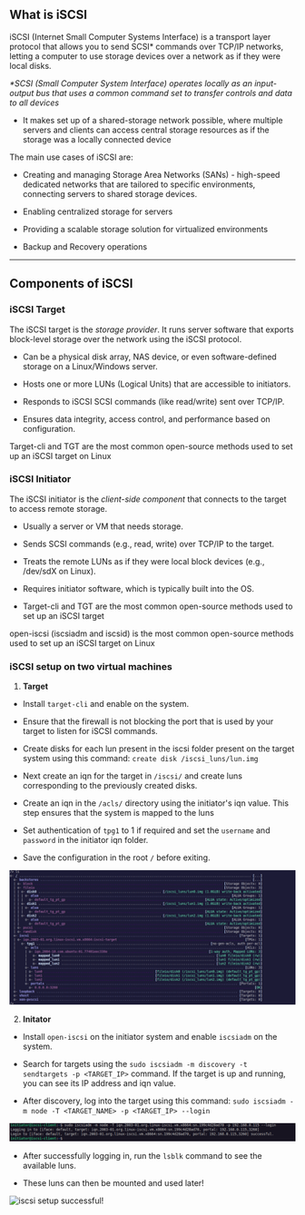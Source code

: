 ## **What is iSCSI**
iSCSI (Internet Small Computer Systems Interface) is a transport layer protocol that allows you to send SCSI* commands over TCP/IP networks, letting a computer to use storage devices over a network as if they were local disks.

_*SCSI (Small Computer System Interface) operates locally as an input-output bus that uses a common command set to transfer controls and data to all devices_

* It makes set up of a shared-storage network possible, where multiple servers and clients can access central storage resources as if the storage was a locally connected device

The main use cases of iSCSI are:
* Creating and managing Storage Area Networks (SANs) - high-speed dedicated networks that are tailored to specific environments, connecting servers to shared storage devices.

* Enabling centralized storage for servers

* Providing a scalable storage solution for virtualized environments

* Backup and Recovery operations

---

## **Components of iSCSI**

### **iSCSI Target**
The iSCSI target is the _storage provider_. It runs server software that exports block-level storage over the network using the iSCSI protocol.

* Can be a physical disk array, NAS device, or even software-defined storage on a Linux/Windows server.

* Hosts one or more LUNs (Logical Units) that are accessible to initiators.

* Responds to iSCSI SCSI commands (like read/write) sent over TCP/IP.

* Ensures data integrity, access control, and performance based on configuration.

Target-cli and TGT are the most common open-source methods used to set up an iSCSI target on Linux


### **iSCSI Initiator**
The iSCSI initiator is the _client-side component_ that connects to the target to access remote storage.

* Usually a server or VM that needs storage.

* Sends SCSI commands (e.g., read, write) over TCP/IP to the target.

* Treats the remote LUNs as if they were local block devices (e.g., /dev/sdX on Linux).

* Requires initiator software, which is typically built into the OS.

* Target-cli and TGT are the most common open-source methods used to set up an iSCSI target

open-iscsi (iscsiadm and iscsid) is the most common open-source methods used to set up an iSCSI target on Linux

### **iSCSI setup on two virtual machines**

1. **Target**

* Install `target-cli` and enable on the system.

* Ensure that the firewall is not blocking the port that is used by your target to listen for iSCSI commands.

* Create disks for each lun present in the iscsi folder present on the target system using this command: `create disk /iscsi_luns/lun.img`

* Next create an iqn for the target in `/iscsi/` and create luns corresponding to the previously created disks.

* Create an iqn in the `/acls/` directory using the initiator's iqn value. This step ensures that the system is mapped to the luns

* Set authentication of `tpg1` to 1 if required and set the `username` and `password` in the initiator iqn folder.

* Save the configuration in the root `/` before exiting.

![target setup](assets/target.png)

2. **Initator**

* Install `open-iscsi` on the initiator system and enable `iscsiadm` on the system.

* Search for targets using the `sudo iscsiadm -m discovery -t sendtargets -p <TARGET_IP>` command. If the target is up and running, you can see its IP address and iqn value.

* After discovery, log into the target using this command: `sudo iscsiadm -m node -T <TARGET_NAME> -p <TARGET_IP> --login`

![initiator login](<assets/login_init.png>)

* After successfully logging in, run the `lsblk` command to see the available luns.

* These luns can then be mounted and used later!

![iscsi setup successful!](assets/image.png)